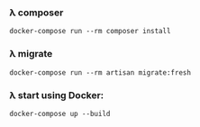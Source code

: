 ### λ composer 

`docker-compose run --rm composer install`

### λ migrate
`docker-compose run --rm artisan migrate:fresh`

### λ start using Docker:

`docker-compose up --build`